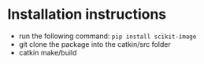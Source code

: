 # Installation instructions 
- run the following command: `pip install scikit-image`
- git clone the package into the catkin/src folder
- catkin make/build
